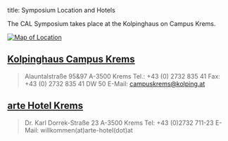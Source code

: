 title: Symposium Location and Hotels


The CAL Symposium takes place at the Kolpinghaus on Campus Krems. 

[![Map of Location](03_CAL2017/maps.png)](https://www.google.de/maps/place/Kolping+Campus+Krems/@48.4082792,15.5865367,17z/data=!3m1!4b1!4m5!3m4!1s0x47728448b26ab8ab:0xccd8356a622aec8f!8m2!3d48.4082792!4d15.5887254)

## [Kolpinghaus Campus Krems](http://www.kolping.at/kolpinghaus-am-campus-krems.html)

>Alauntalstraße 95&97
>A-3500 Krems
>Tel.: +43 (0) 2732 835 41
>Fax: +43 (0) 2732 835 41 DW 50
>E-Mail: campuskrems@kolping.at




## [arte Hotel Krems](http://www.arte-hotel.at/) 
>Dr. Karl Dorrek-Straße 23
>A-3500 Krems
>Tel: +43 (0)2732 711-23
>E-Mail: willkommen(at)arte-hotel(dot)at
